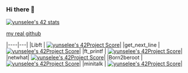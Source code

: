 ### Hi there 👋

[![yunselee's 42 stats](https://badge42.herokuapp.com/api/stats/yunselee)](https://github.com/JaeSeoKim/badge42)

[my real github](https://github.com/EeeUnS)



|----|---|
|Libft  | [![yunselee's 42Project Score](https://badge42.herokuapp.com/api/project/yunselee/Libft)](https://github.com/JaeSeoKim/badge42)|
|get_next_line | [![yunselee's 42Project Score](https://badge42.herokuapp.com/api/project/yunselee/get_next_line)](https://github.com/JaeSeoKim/badge42)|
|ft_printf | [![yunselee's 42Project Score](https://badge42.herokuapp.com/api/project/yunselee/ft_printf)](https://github.com/JaeSeoKim/badge42)|
|netwhat| [![yunselee's 42Project Score](https://badge42.herokuapp.com/api/project/yunselee/netwhat)](https://github.com/JaeSeoKim/badge42)|
|Born2beroot | [![yunselee's 42Project Score](https://badge42.herokuapp.com/api/project/yunselee/Born2beroot)](https://github.com/JaeSeoKim/badge42)|
|minitalk | [![yunselee's 42Project Score](https://badge42.herokuapp.com/api/project/yunselee/minitalk)](https://github.com/JaeSeoKim/badge42)|



<!--
**yunselee/yunselee** is a ✨ _special_ ✨ repository because its `README.md` (this file) appears on your GitHub profile.
Here are some ideas to get you started:

- 🔭 I’m currently working on ...
- 🌱 I’m currently learning ...
- 👯 I’m looking to collaborate on ...
- 🤔 I’m looking for help with ...
- 💬 Ask me about ...
- 📫 How to reach me: ...
- 😄 Pronouns: ...
- ⚡ Fun fact: ...
-->
